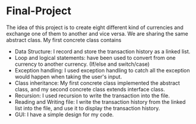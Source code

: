 # Final-Project
The idea of this project is to create eight different kind of currencies and exchange one of them to another and vice versa.
We are sharing the same abstract class.
My first concrete class contains 
* Data Structure: I record and store the transaction history as a linked list.
* Loop and logical statements: have been used to convert from one currency to another currency. (If/else and switch/case)
* Exception handling: I used exception handling to catch all the exception would happen when taking the user's input.
* Class inheritance: My first concrete class implemented the abstract class, and my second concrete class extends interface class.
* Recursion: I used recursion to write the transaction into the file.
* Reading and Writing file: I write the transaction history from the linked list into the file, and use it to display the transaction history.
* GUI: I have a simple design for my code.
